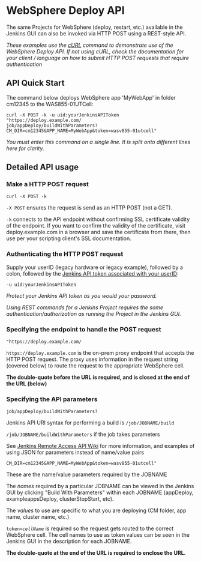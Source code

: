
# WebSphere Deploy API

The same Projects for WebSphere (deploy, restart, etc.) available in the Jenkins GUI can also be invoked via HTTP POST using a REST-style API.

*These examples use the [cURL](https://curl.haxx.se/docs/manpage.html) command to demonstrate use of the WebSphere Deploy API. If not using cURL, check the documentation for your client / language on how to submit HTTP POST requests that require authentication*

## API Quick Start

The command below deploys WebSphere app 'MyWebApp' in folder cm12345 to the WAS855-01UTCell:

```
curl -X POST -k -u uid:yourJenkinsAPIToken
"https://deploy.example.com/
job/appDeploy/buildWithParameters?
CM_DIR=cm12345&APP_NAME=MyWebApp&token=wasv855-01utcell"
```
*You must enter this command on a single line. It is split onto different lines here for clarity.*

## Detailed API usage



### Make a HTTP POST request

```
curl -X POST -k
```

`-X POST` ensures the request is send as an HTTP POST (not a GET).

`-k` connects to the API endpoint without confirming SSL certificate validity of the endpoint. If you want to confirm the validity of the certificate, visit deploy.example.com in a browser and save the certificate from there, then use per your scripting client's SSL documentation.

### Authenticating the HTTP POST request

Supply your userID (legacy hardware or legacy example), followed by a colon, followed by the [Jenkins API token associated with your userID](https://stackoverflow.com/questions/45466090/how-to-get-the-api-token-for-jenkins):

```
-u uid:yourJenkinsAPIToken
```

*Protect your Jenkins API token as you would your password.*


*Using REST commands for a Jenkins Project requires the same authentication/authorization as running the Project in the Jenkins GUI.*

### Specifying the endpoint to handle the POST request

```
"https://deploy.example.com/
```


`https://deploy.example.com` is the on-prem proxy endpoint that accepts the HTTP POST request. The proxy uses information in the request string (covered below) to route the request to the appropriate WebSphere cell.

**The double-quote before the URL is required, and is closed at the end of the URL (below)**

### Specifying the API parameters

```
job/appDeploy/buildWithParameters?
```

Jenkins API URI syntax for performing a build is `/job/JOBNAME/build`

`/job/JOBNAME/buildWithParameters` if the job takes parameters

See [Jenkins Remote Access API Wiki](https://wiki.jenkins.io/display/JENKINS/Remote+access+API) for more information, and examples of using JSON for parameters instead of name/value pairs

```
CM_DIR=cm12345&APP_NAME=MyWebApp&token=wasv855-01utcell"
```

These are the name/value parameters required by the JOBNAME

The *names* required by a particular JOBNAME can be viewed in the Jenkins GUI by clicking "Build With Parameters" within each JOBNAME (appDeploy, exampleappsDeploy, clusterStopStart, etc).

The *values* to use are specific to what you are deploying (CM folder, app name, cluster name, etc.)

`token=`*`cellName`* is required so the request gets routed to the correct WebSphere cell. The cell names to use as token values can be seen in the Jenkins GUI in the description for each JOBNAME.

**The double-quote at the end of the URL is required to enclose the URL.**
